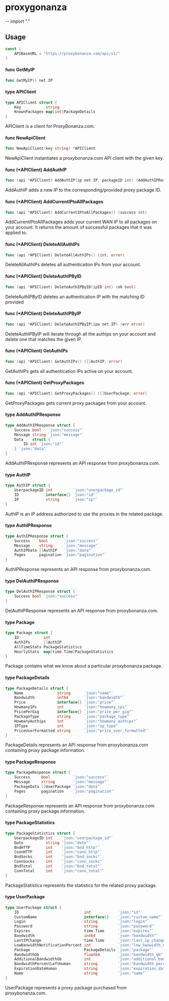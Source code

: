 # proxygonanza
--
    import "."


## Usage

```go
const (
	APIBaseURL = "https://proxybonanza.com/api/v1/"
)
```

#### func  GetMyIP

```go
func GetMyIP() net.IP
```

#### type APIClient

```go
type APIClient struct {
	Key           string
	KnownPackages map[int]PackageDetails
}
```

APIClient is a client for ProxyBonanza.com.

#### func  NewApiClient

```go
func NewApiClient(key string) *APIClient
```
NewApiClient instantiates a proxybonanza.com API client with the given key.

#### func (*APIClient) AddAuthIP

```go
func (api *APIClient) AddAuthIP(ip net.IP, packageID int) (AddAuthIPResponse, error)
```
AddAuthIP adds a new IP to the corresponding/provided proxy package ID.

#### func (*APIClient) AddCurrentIPtoAllPackages

```go
func (api *APIClient) AddCurrentIPtoAllPackages() (success int)
```
AddCurrentIPtoAllPackages adds your current WAN IP to all packages on your
account. It returns the amount of successful packages that it was applied to.

#### func (*APIClient) DeleteAllAuthIPs

```go
func (api *APIClient) DeleteAllAuthIPs() (int, error)
```
DeleteAllAuthIPs deletes all authenticaiton IPs from your account.

#### func (*APIClient) DeleteAuthIPByID

```go
func (api *APIClient) DeleteAuthIPByID(ipID int) (ok bool)
```
DeleteAuthIPByID deletes an authentication IP with the matching ID provided

#### func (*APIClient) DeleteAuthIPByIP

```go
func (api *APIClient) DeleteAuthIPByIP(ipa net.IP) (err error)
```
DeleteAuthIPByIP will iterate through all the authips on your account and delete
one that matches the given IP.

#### func (*APIClient) GetAuthIPs

```go
func (api *APIClient) GetAuthIPs() ([]AuthIP, error)
```
GetAuthIPs gets all authentication IPs active on your account.

#### func (*APIClient) GetProxyPackages

```go
func (api *APIClient) GetProxyPackages() ([]UserPackage, error)
```
GetProxyPackages gets current proxy packages from your account.

#### type AddAuthIPResponse

```go
type AddAuthIPResponse struct {
	Success bool   `json:"success"`
	Message string `json:"message"`
	Data    struct {
		ID int `json:"id"`
	} `json:"data"`
}
```

AddAuthIPResponse represents an API response from proxybonanza.com.

#### type AuthIP

```go
type AuthIP struct {
	UserpackageID int         `json:"userpackage_id"`
	ID            interface{} `json:"id"`
	IP            string      `json:"ip"`
}
```

AuthIP is an IP address authorized to use the proxies in the related package.

#### type AuthIPResponse

```go
type AuthIPResponse struct {
	Success    bool       `json:"success"`
	Message    string     `json:"message"`
	AuthIPData []AuthIP   `json:"data"`
	Pages      pagination `json:"pagination"`
}
```

AuthIPResponse represents an API response from proxybonanza.com.

#### type DelAuthIPResponse

```go
type DelAuthIPResponse struct {
	Success bool `json:"success"`
}
```

DelAuthIPResponse represents an API response from proxybonanza.com.

#### type Package

```go
type Package struct {
	ID           int
	AuthIPs      []AuthIP
	AllTimeStats PackageStatistics
	HourlyStats  map[time.Time]PackageStatistics
}
```

Package contains what we know about a particular proxybonanza package.

#### type PackageDetails

```go
type PackageDetails struct {
	Name               string      `json:"name"`
	Bandwidth          int64       `json:"bandwidth"`
	Price              interface{} `json:"price"`
	HowmanyIPs         int         `json:"howmany_ips"`
	PricePerGig        interface{} `json:"price_per_gig"`
	PackageType        string      `json:"package_type"`
	HowmanyAuthips     int         `json:"howmany_authips"`
	IPType             int         `json:"ip_type"`
	PriceUserFormatted string      `json:"price_user_formatted"`
}
```

PackageDetails represents an API response from proxybonanza.com containing proxy
package information.

#### type PackageResponse

```go
type PackageResponse struct {
	Success     bool          `json:"success"`
	Message     string        `json:"message"`
	PackageData []UserPackage `json:"data"`
	Pages       pagination    `json:"pagination"`
}
```

PackageResponse represents an API response from proxybonanza.com containing
proxy package information.

#### type PackageStatistics

```go
type PackageStatistics struct {
	UserpackageID int    `json:"userpackage_id"`
	Date          string `json:"date"`
	BndHTTP       int    `json:"bnd_http"`
	ConnHTTP      int    `json:"conn_http"`
	BndSocks      int    `json:"bnd_socks"`
	ConnSocks     int    `json:"conn_socks"`
	BndTotal      int    `json:"bnd_total"`
	ConnTotal     int    `json:"conn_total"`
}
```

PackageStatistics represents the statistics for the related proxy package.

#### type UserPackage

```go
type UserPackage struct {
	ID                             int            `json:"id"`
	CustomName                     interface{}    `json:"custom_name"`
	Login                          string         `json:"login"`
	Password                       string         `json:"password"`
	Expires                        time.Time      `json:"expires"`
	Bandwidth                      int64          `json:"bandwidth"`
	LastIPChange                   time.Time      `json:"last_ip_change"`
	LowBanwidthNotificationPercent int            `json:"low_banwidth_notification_percent"`
	Package                        PackageDetails `json:"package"`
	BandwidthGb                    float64        `json:"bandwidth_gb"`
	AdditionalBandwidthGb          int            `json:"additional_bandwidth_gb"`
	BandwidthPercentLeftHuman      string         `json:"bandwidth_percent_left_human"`
	ExpirationDateHuman            string         `json:"expiration_date_human"`
	Name                           string         `json:"name"`
}
```

UserPackage represents a proxy package purchased from proxybonanza.com.
